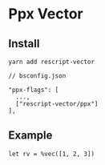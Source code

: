 # Ppx Vector

## Install

```
yarn add rescript-vector
```

```
// bsconfig.json

"ppx-flags": [
  ...,
  ["rescript-vector/ppx"]
],
```

## Example

```rescript
let rv = %vec([1, 2, 3])
```

